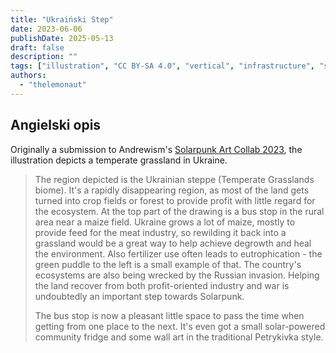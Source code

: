 ```yaml
---
title: "Ukraiński Step"
date: 2023-06-06
publishDate: 2025-05-13
draft: false
description: ""
tags: ["illustration", "CC BY-SA 4.0", "vertical", "infrastructure", "solar", "ruins"]
authors:
  - "thelemonaut"
---
```


## Angielski opis

Originally a submission to Andrewism's [Solarpunk Art Collab 2023](https://andrew-ism.tumblr.com/post/741342402945646592/solarpunk-art-2023-bioregions), the illustration depicts a temperate grassland in Ukraine.

> The region depicted is the Ukrainian steppe (Temperate Grasslands biome). It's a rapidly disappearing region, as most of the land gets turned into crop fields or forest to provide profit with little regard for the ecosystem. At the top part of the drawing is a bus stop in the rural area near a maize field. Ukraine grows a lot of maize, mostly to provide feed for the meat industry, so rewilding it back into a grassland would be a great way to help achieve degrowth and heal the environment. Also fertilizer use often leads to eutrophication - the green puddle to the left is a small example of that. The country's ecosystems are also being wrecked by the Russian invasion. Helping the land recover from both profit-oriented industry and war is undoubtedly an important step towards Solarpunk.
> 
> The bus stop is now a pleasant little space to pass the time when getting from one place to the next. It's even got a small solar-powered community fridge and some wall art in the traditional Petrykivka style.